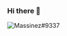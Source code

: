 ### Hi there 👋

<img src="http://github-readme-streak-stats.herokuapp.com?user=Massinez&theme=tokyonight&hide_border=true" alt="Massinez#9337" />

<!--
**Massinez/massinez** is a ✨ _special_ ✨ repository because its `README.md` (this file) appears on your GitHub profile.

Here are some ideas to get you started:

- 🔭 I’m currently working on ...
- 🌱 I’m currently learning ...
- 👯 I’m looking to collaborate on ...
- 🤔 I’m looking for help with ...
- 💬 Ask me about ...
- 📫 How to reach me: ...
- 😄 Pronouns: ...
- ⚡ Fun fact: ...
-->
